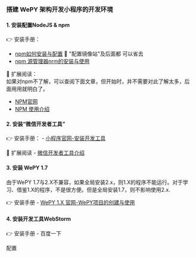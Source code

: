 ### 搭建 WePY 架构开发小程序的开发环境
#### 1. 安装配置NodeJS & npm 

:point_right: 安装手册： 
- [npm如何安装与配置](https://www.php.cn/js-tutorial-414607.html)  :loudspeaker: "配置镜像站"及后面都 可以省去
- [npm 源管理器nrm的安装与使用](https://www.cnblogs.com/Jimc/p/10280774.html)

:rocket: 扩展阅读：  
如果对npm不了解，可以查阅下面文章，但开始时，并不需要对此了解太多，后面用用就明白了。
- [NPM官网](https://www.npmjs.com/)
- [NPM 使用介绍](https://www.runoob.com/nodejs/nodejs-npm.html)

#### 2. 安装“微信开发者工具”
  :point_right: 安装手册：
    - [小程序官网-安装开发工具](https://developers.weixin.qq.com/miniprogram/dev/framework/quickstart/getstart.html#%E5%AE%89%E8%A3%85%E5%BC%80%E5%8F%91%E5%B7%A5%E5%85%B7)

  :rocket: 扩展阅读
    - [微信开发者工具介绍](https://developers.weixin.qq.com/miniprogram/dev/devtools/devtools.html)

#### 3. 安装 WePY 1.7

  由于WePY 1.7与2.X不兼容，如果全局安装2.x，则1.X的程序不能运行。对于学习、借鉴1.X的程序，不是很方便。但是全局安装1.7，则不影响使用2.x.

  :point_right: 安装手册
    - [WePY 1.X 官网-WePY项目的创建与使用](https://wepyjs.github.io/wepy-docs/1.x/#/)


#### 4. 安装开发工具WebStorm
  :point_right: 安装手册
    - 百度一下

  配置


